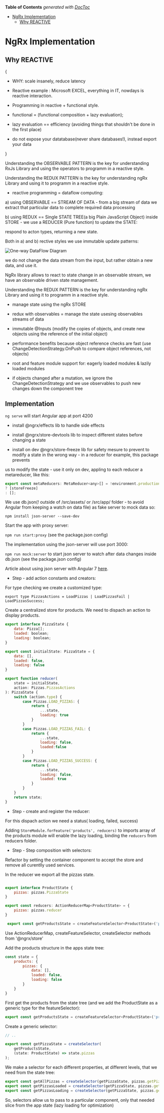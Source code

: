 <!-- START doctoc generated TOC please keep comment here to allow auto update -->
<!-- DON'T EDIT THIS SECTION, INSTEAD RE-RUN doctoc TO UPDATE -->
**Table of Contents**  *generated with [DocToc](https://github.com/thlorenz/doctoc)*

- [NgRx Implementation](#ngrx-implementation)
  - [Why REACTIVE](#why-reactive)

<!-- END doctoc generated TOC please keep comment here to allow auto update -->

# NgRx Implementation

## Why REACTIVE

{

 - WHY: scale insanely, reduce latency

 - Reactive example : Microsoft EXCEL, everything in IT, nowdays is reactive interaction.

 - Programming in reactive + functional style.

 - functional = (functional composition + lazy evaluation);

 - lazy evaluation == efficiency (avoiding things that shouldn't be done in the first place)

 - do not expose your datatabase(never share databases!), instead export your data

}

Understanding the OBSERVABLE PATTERN is the key for understanding RxJs Library and using the operators to programm in a reactive style.

Understanding the REDUX PATTERN is the key for understanding ngRx Library and using it to programm in a reactive style.

 - reactive programming = dataflow computing:
 
 a) using OBSERVABLE == STREAM OF DATA - from a big stream of data we extract that particular data to complete required data processing
  
 b) using REDUX == Single STATE TREE(a big Plain JavaScript Object) inside STORE - we use a REDUCER (Pure function) to update the STATE:

respond to acton types, returning a new state.

Both in a) and b) rective styles we use immutable update patterns: 

![One-way DataFlow Diagram](reactive-dataFlow.png)

we do not change the data stream from the input, but rather obtain a new data, and use it.

NgRx library allows to react to state change in an observable stream, we have an observable driven state management.

Understanding the REDUX PATTERN is the key for understanding ngRx Library and using it to programm in a reactive style.

 - manage state using the ngRx STORE

 - redux with observables = manage the state usesing observables streams of data

 - immutable @Inputs (modify the copies of objects, and create new objects using the reference of the initial object)

 - performance benefits because object reference checks are fast (use ChangeDetectionStrategy.OnPush to compare object references, not objects)

 - root and feature module support for: eagerly loaded modules & lazily loaded modules

 - if objects changed after a mutation, we ignore the ChangeDetectionStrategy and we use observables to push new changes down the component tree

 ## Implementation

``ng serve`` will start Angular app at port 4200

  - install @ngrx/effects lib to handle side effects

  - install @ngrx/store-devtools lib to inspect different states before changing a state

  - install on dev @ngrx/store-freeze lib for safety mesure to prevent to modify a state in the wrong way -  in a reducer for example, this package prevents

  us to modify the state - use it only on dev, appling to each reducer a metareducer, like this:

  ```JavaScript
  export const metaReducers: MetaReducer<any>[] = !environment.production
  ? [storeFreeze]
  : [];
  ```

We use db.json(! outside of /src/assets/ or /src/app/ folder -   to avoid Angular from keeping a watch on data file) as fake server to mock data so:

``npm install json-server --save-dev``

Start the app with proxy server:

``npm run start:proxy`` (see the package.json config)

The implementation using the json-server will use port 3000:

``npm run mock:server`` to start json server to watch after data changes inside db.json (see the package.json config)

Article about using json server with Angular 7 [here](https://medium.com/@kaustubhtalathi/mock-data-for-angular-5-applications-with-json-server-part-1-d377eced223b).

 - Step - add action constants and creators: 

For type checking we create a customized type: 

`export type PizzasActions = LoadPizzas | LoadPizzasFail | LoadPizzasSuccess;`

Create a centralized store for products.  We need to dispach an action to display products. 

```JavaScript
export interface PizzaState {
    data: Pizza[];
    loaded: boolean;
    loading: boolean;
}

export const initialState: PizzaState = {
    data: [],
    loaded: false,
    loading: false
}

export function reducer(
    state = initialState,
    action: Pizzas.PizzasActions
): PizzaState {
    switch (action.type) {
        case Pizzas.LOAD_PIZZAS: {
            return {
                ...state,
                loading: true
            }
        }
        case Pizzas.LOAD_PIZZAS_FAIL: {
            return {
                ...state,
                loading: false,
                loaded:false
            }
        }
        case Pizzas.LOAD_PIZZAS_SUCCESS: {
            return {
                ...state,
                loading: false,
                loaded: true
            }
        }
    }
    return state;
}
```

 - Step - create and register the reducer:

For this dispach action we need a status( loading, failed, success)

Adding `StoreModule.forFeature('products', reducers)` to imports array of the products module will enable the lazy loading, binding the `reducers` from reducers folder.

- Step - Step composition with selectors:

Refactor by setting the container component to accept the store and remove all curentlly used services.

In the reducer we export all the pizzas state.

```JavaScript

export interface ProductState {
    pizzas: pizzas.PizzaState
}

export const reducers: ActionReducerMap<ProductState> = {
    pizzas: pizzas.reducer
}

 export const getProductsState = createFeatureSelector<ProductState>('products');
```

Use  ActionReducerMap, createFeatureSelector, createSelector methods from '@ngrx/store'

Add the products structure in the apps state tree:

```JavaScript
const state = {
    products: {
        pizzas: {
            data: [],
            loaded: false,
            loading: false
        }
    }
}
```
First get the products from the state tree (and we add the ProductState as a generic type for the featureSelector):

```JavaScript
export const getProductsState = createFeatureSelector<ProductState>('products');
```
Create a generic selector:

```JavaScript
// ..

export const getPizzaState = createSelector(
    getProductsState,
    (state: ProductState) => state.pizzas
);
```

We make a selector for each different properties, at different levels, that we need from the state tree:

```JavaScript
export const getAllPizzas = createSelector(getPizzaState, pizzas.getPizzas);
export const getPizzasLoaded = createSelector(getPizzaState, pizzas.getPizzasLoaded);
export const getPizzasLoading = createSelector(getPizzaState, pizzas.getPizzasLoading);
```
 
So, selectors allow us to pass to a particular component, only that needed slice from the app state (lazy loading for optimization) 